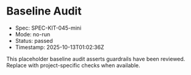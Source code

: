 # Baseline Audit

- Spec: SPEC-KIT-045-mini
- Mode: no-run
- Status: passed
- Timestamp: 2025-10-13T01:02:36Z

This placeholder baseline audit asserts guardrails have been reviewed. Replace with project-specific checks when available.
